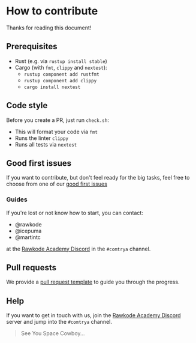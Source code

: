 # How to contribute

Thanks for reading this document!

## Prerequisites
- Rust (e.g. via `rustup install stable`)
- Cargo (with `fmt`, `clippy` and `nextest`):
  - `rustup component add rustfmt`
  - `rustup component add clippy`
  - `cargo install nextest`

## Code style
Before you create a PR, just run `check.sh`:
- This will format your code via `fmt`
- Runs the linter `clippy`
- Runs all tests via `nextest`

## Good first issues
If you want to contribute, but don't feel ready for the big tasks, feel free to choose from one of our [good first issues](https://github.com/comtrya/comtrya/issues?q=is%3Aissue+is%3Aopen+label%3AMeta%3A%3AGoodFirstIssue)

### Guides
If you're lost or not know how to start, you can contact:
- @rawkode
- @icepuma
- @martintc

at the [Rawkode Academy Discord](https://rawkode.chat/) in the `#comtrya` channel.

## Pull requests
We provide a [pull request template](https://github.com/comtrya/comtrya/docs/pull_request_template.md) to guide you through the progress.

## Help
If you want to get in touch with us, join the [Rawkode Academy Discord](https://rawkode.chat/) server and jump into the `#comtrya` channel.

> See You Space Cowboy...
